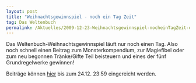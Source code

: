 ```yaml
---
layout: post
title: "Weihnachtsgewinnspiel - noch ein Tag Zeit"
tag: Das Weltenbuch
permalink: /Aktuelles/2009-12-23-Weihnachtsgewinnspiel-nocheinTagZeit-dasweltenbuch
---
```


Das Weltenbuch-Weihnachtsgewinnspiel läuft nur noch einen Tag. Also noch schnell einen Beitrag zum Monsterkompendium, zur Magiefibel oder zum neu begonnen Tränke/Gifte Teil beisteuern und eines der fünf Grundregelwerke gewinnen!

Beiträge können [hier](http://tanelorn.net/index.php/topic,51714.0.html) bis zum 24.12. 23:59 eingereicht werden.


